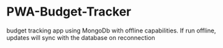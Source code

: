 # PWA-Budget-Tracker
budget tracking app using MongoDb with offline capabilities. If run offline, updates will sync with the database on reconnection
